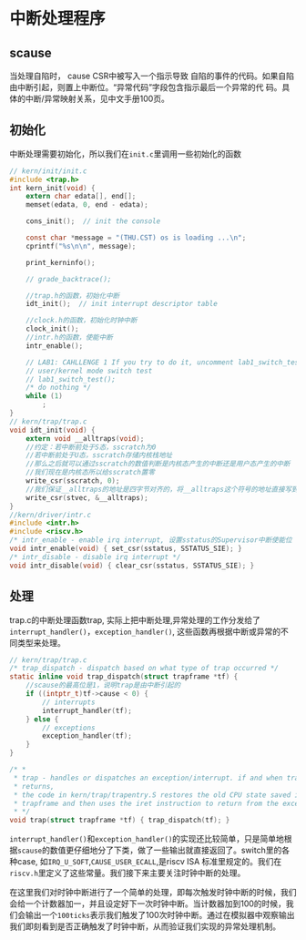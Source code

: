 # 中断处理程序

## scause

当处理自陷时， cause CSR中被写入一个指示导致 自陷的事件的代码。如果自陷由中断引起，则置上中断位。“异常代码”字段包含指示最后一个异常的代 码。具体的中断/异常映射关系，见中文手册100页。

## 初始化

中断处理需要初始化，所以我们在`init.c`里调用一些初始化的函数

```c
// kern/init/init.c
#include <trap.h>
int kern_init(void) {
    extern char edata[], end[];
    memset(edata, 0, end - edata);

    cons_init();  // init the console

    const char *message = "(THU.CST) os is loading ...\n";
    cprintf("%s\n\n", message);

    print_kerninfo();

    // grade_backtrace();

    //trap.h的函数，初始化中断
    idt_init();  // init interrupt descriptor table

    //clock.h的函数，初始化时钟中断
    clock_init();  
    //intr.h的函数，使能中断
    intr_enable();  

    // LAB1: CAHLLENGE 1 If you try to do it, uncomment lab1_switch_test()
    // user/kernel mode switch test
    // lab1_switch_test();
    /* do nothing */
    while (1)
        ;
}
// kern/trap/trap.c
void idt_init(void) {
    extern void __alltraps(void);
    //约定：若中断前处于S态，sscratch为0
    //若中断前处于U态，sscratch存储内核栈地址
    //那么之后就可以通过sscratch的数值判断是内核态产生的中断还是用户态产生的中断
    //我们现在是内核态所以给sscratch置零
    write_csr(sscratch, 0);
    //我们保证__alltraps的地址是四字节对齐的，将__alltraps这个符号的地址直接写到stvec寄存器
    write_csr(stvec, &__alltraps);
}
//kern/driver/intr.c
#include <intr.h>
#include <riscv.h>
/* intr_enable - enable irq interrupt, 设置sstatus的Supervisor中断使能位 */
void intr_enable(void) { set_csr(sstatus, SSTATUS_SIE); }
/* intr_disable - disable irq interrupt */
void intr_disable(void) { clear_csr(sstatus, SSTATUS_SIE); }
```

## 处理

trap.c的中断处理函数trap, 实际上把中断处理,异常处理的工作分发给了`interrupt_handler()`，`exception_handler()`, 这些函数再根据中断或异常的不同类型来处理。

```c
// kern/trap/trap.c
/* trap_dispatch - dispatch based on what type of trap occurred */
static inline void trap_dispatch(struct trapframe *tf) {
    //scause的最高位是1，说明trap是由中断引起的
    if ((intptr_t)tf->cause < 0) {
        // interrupts
        interrupt_handler(tf);
    } else {
        // exceptions
        exception_handler(tf);
    }
}

/* *
 * trap - handles or dispatches an exception/interrupt. if and when trap()
 * returns,
 * the code in kern/trap/trapentry.S restores the old CPU state saved in the
 * trapframe and then uses the iret instruction to return from the exception.
 * */
void trap(struct trapframe *tf) { trap_dispatch(tf); }
```

`interrupt_handler()`和`exception_handler()`的实现还比较简单，只是简单地根据`scause`的数值更仔细地分了下类，做了一些输出就直接返回了。switch里的各种case, 如`IRQ_U_SOFT`,`CAUSE_USER_ECALL`,是riscv ISA 标准里规定的。我们在`riscv.h`里定义了这些常量。我们接下来主要关注时钟中断的处理。

在这里我们对时钟中断进行了一个简单的处理，即每次触发时钟中断的时候，我们会给一个计数器加一，并且设定好下一次时钟中断。当计数器加到100的时候，我们会输出一个`100ticks`表示我们触发了100次时钟中断。通过在模拟器中观察输出我们即刻看到是否正确触发了时钟中断，从而验证我们实现的异常处理机制。

